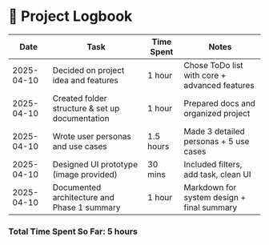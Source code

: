 # 📓 Project Logbook

| Date       | Task                                              | Time Spent | Notes                                   |
|------------|---------------------------------------------------|------------|-----------------------------------------|
| 2025-04-10 | Decided on project idea and features              | 1 hour     | Chose ToDo list with core + advanced features |
| 2025-04-10 | Created folder structure & set up documentation   | 1 hour     | Prepared docs and organized project     |
| 2025-04-10 | Wrote user personas and use cases                 | 1.5 hours  | Made 3 detailed personas + 5 use cases  |
| 2025-04-10 | Designed UI prototype (image provided)            | 30 mins    | Included filters, add task, clean UI    |
| 2025-04-10 | Documented architecture and Phase 1 summary       | 1 hour     | Markdown for system design + final summary |

### Total Time Spent So Far: 5 hours
